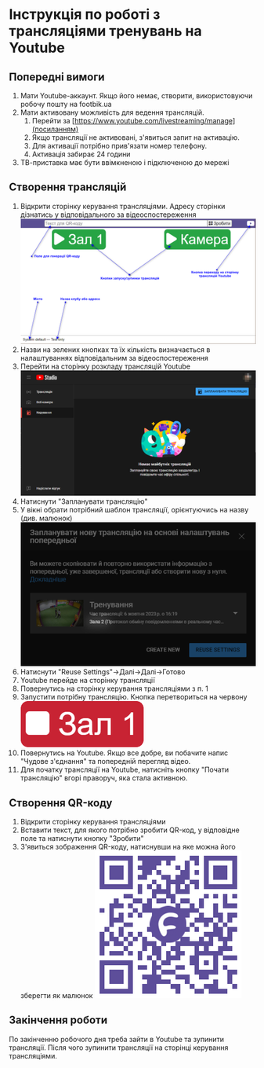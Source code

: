 # Інструкція по роботі з трансляціями тренувань на Youtube
## Попередні вимоги
1. Мати Youtube-аккаунт. Якщо його немає, створити, використовуючи робочу пошту на footbik.ua
2. Мати активовану можливість для ведення трансляцій.
   1. Перейти за [https://www.youtube.com/livestreaming/manage](посиланням)
   2. Якщо трансляції не активовані, з'явиться запит на активацію. 
   3. Для активації потрібно прив'язати номер телефону.
   4. Активація забирає 24 години
3. ТВ-приставка має бути ввімкненою і підключеною до мережі
## Створення трансляцій
1. Відкрити сторінку керування трансляціями. Адресу сторінки дізнатись у відповідального за відеоспостереження
   ![Main page](/assets/img/help/mainPage.png)
2. Назви на зелених кнопках та їх кількість визначається в налаштуваннях відповідальним за відеоспостереження
3. Перейти на сторінку розкладу трансляцій Youtube
   ![Manage Youtube streams](/assets/img/help/manageYT.png)
4. Натиснути "Запланувати трансляцію"
5. У вікні обрати потрібний шаблон трансляції, орієнтуючись на назву (див. малюнок)
   ![Reuse settings](/assets/img/help/reuseSettings.png)
6. Натиснути "Reuse Settings"→Далі→Далі→Готово
7. Youtube перейде на сторінку трансляції
8. Повернутись на сторінку керування трансляціями з п. 1
9. Запустити потрібну трансляцію. Кнопка перетвориться на червону
   ![Stop button](/assets/img/help/stopButton.png)
10. Повернутись на Youtube. Якщо все добре, ви побачите напис "Чудове з'єднання" та попередній перегляд відео.
11. Для початку трансляції на Youtube, натисніть кнопку "Почати трансляцію" вгорі праворуч, яка стала активною.
## Створення QR-коду
1. Відкрити сторінку керування трансляціями
2. Вставити текст, для якого потрібно зробити QR-код, у відповідне поле та натиснути кнопку "Зробити"
3. З'явиться зображення QR-коду, натиснувши на яке можна його зберегти як малюнок
   ![QR-code](/assets/img/help/qr-sample.png)
## Закінчення роботи
По закінченню робочого дня треба зайти в Youtube та зупинити трансляції. Після чого зупинити трансляції на сторінці керування трансляціями.
  